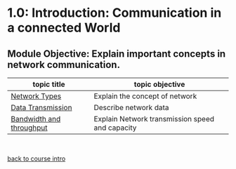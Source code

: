 # 1.0: Introduction: Communication in a connected World

## Module Objective: Explain important concepts in network communication.

|topic title| topic objective|
|---|---|
|[Network Types](1.1_network-types.md)|Explain the concept of network|
|[Data Transmission](1.2_data-transmission.md)|Describe network data|
|[Bandwidth and throughput](1.3_bandwidth&throughput.md)|Explain Network transmission speed and capacity|
<br>

[back to course intro](../README.md)